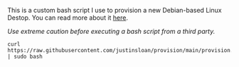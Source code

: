 This is a custom bash script I use to provision a new Debian-based Linux Destop. You can read more about it [here](https://www.justinsloan.com).

*Use extreme caution before executing a bash script from a third party.*

    curl https://raw.githubusercontent.com/justinsloan/provision/main/provision.sh | sudo bash
